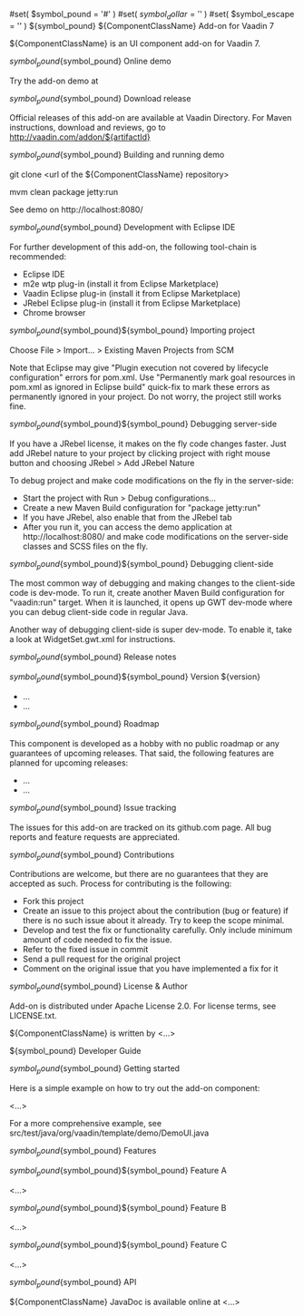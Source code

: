 #set( $symbol_pound = '#' )
#set( $symbol_dollar = '$' )
#set( $symbol_escape = '\' )
${symbol_pound} ${ComponentClassName} Add-on for Vaadin 7

${ComponentClassName} is an UI component add-on for Vaadin 7.

${symbol_pound}${symbol_pound} Online demo

Try the add-on demo at <url of the online demo>

${symbol_pound}${symbol_pound} Download release

Official releases of this add-on are available at Vaadin Directory. For Maven instructions, download and reviews, go to http://vaadin.com/addon/${artifactId}

${symbol_pound}${symbol_pound} Building and running demo

git clone <url of the ${ComponentClassName} repository>

mvm clean package jetty:run

See demo on http://localhost:8080/

${symbol_pound}${symbol_pound} Development with Eclipse IDE

For further development of this add-on, the following tool-chain is recommended:
- Eclipse IDE
- m2e wtp plug-in (install it from Eclipse Marketplace)
- Vaadin Eclipse plug-in (install it from Eclipse Marketplace)
- JRebel Eclipse plug-in (install it from Eclipse Marketplace)
- Chrome browser

${symbol_pound}${symbol_pound}${symbol_pound} Importing project

Choose File > Import... > Existing Maven Projects from SCM

Note that Eclipse may give "Plugin execution not covered by lifecycle configuration" errors for pom.xml. Use "Permanently mark goal resources in pom.xml as ignored in Eclipse build" quick-fix to mark these errors as permanently ignored in your project. Do not worry, the project still works fine. 

${symbol_pound}${symbol_pound}${symbol_pound} Debugging server-side

If you have a JRebel license, it makes on the fly code changes faster. Just add JRebel nature to your project by clicking project with right mouse button and choosing JRebel > Add JRebel Nature

To debug project and make code modifications on the fly in the server-side:
- Start the project with Run > Debug configurations... 
- Create a new Maven Build configuration for "package jetty:run"
- If you have JRebel, also enable that from the JRebel tab
- After you run it, you can access the demo application at http://localhost:8080/ and make code modifications on the server-side classes and SCSS files on the fly.

${symbol_pound}${symbol_pound}${symbol_pound} Debugging client-side

The most common way of debugging and making changes to the client-side code is dev-mode. To run it, create another Maven Build configuration for "vaadin:run" target. When it is launched, it opens up GWT dev-mode where you can debug client-side code in regular Java.

Another way of debugging client-side is super dev-mode. To enable it, take a look at WidgetSet.gwt.xml for instructions.

 
${symbol_pound}${symbol_pound} Release notes

${symbol_pound}${symbol_pound}${symbol_pound} Version ${version}
- ...
- ...

${symbol_pound}${symbol_pound} Roadmap

This component is developed as a hobby with no public roadmap or any guarantees of upcoming releases. That said, the following features are planned for upcoming releases:
- ...
- ...

${symbol_pound}${symbol_pound} Issue tracking

The issues for this add-on are tracked on its github.com page. All bug reports and feature requests are appreciated. 

${symbol_pound}${symbol_pound} Contributions

Contributions are welcome, but there are no guarantees that they are accepted as such. Process for contributing is the following:
- Fork this project
- Create an issue to this project about the contribution (bug or feature) if there is no such issue about it already. Try to keep the scope minimal.
- Develop and test the fix or functionality carefully. Only include minimum amount of code needed to fix the issue.
- Refer to the fixed issue in commit
- Send a pull request for the original project
- Comment on the original issue that you have implemented a fix for it

${symbol_pound}${symbol_pound} License & Author

Add-on is distributed under Apache License 2.0. For license terms, see LICENSE.txt.

${ComponentClassName} is written by <...>

${symbol_pound} Developer Guide

${symbol_pound}${symbol_pound} Getting started

Here is a simple example on how to try out the add-on component:

<...>

For a more comprehensive example, see src/test/java/org/vaadin/template/demo/DemoUI.java

${symbol_pound}${symbol_pound} Features

${symbol_pound}${symbol_pound}${symbol_pound} Feature A

<...>

${symbol_pound}${symbol_pound}${symbol_pound} Feature B

<...>

${symbol_pound}${symbol_pound}${symbol_pound} Feature C

<...>

${symbol_pound}${symbol_pound} API

${ComponentClassName} JavaDoc is available online at <...>